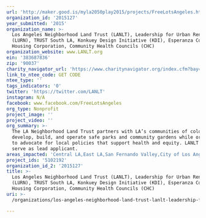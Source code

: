 ```yaml
---
url: 'http://maker.good.is/myla2050play2015/projects/FreeLotsAngeles.html'
organization_id: '2015127'
year_submitted: '2015'
organization_name: >-
  Los Angeles Neighborhood Land Trust (LANLT), Leadership for Urban Renewal
  (LURN), TRUST South LA, Konkuey Design Initiative (KDI), Esperanza Community
  Housing Corporation, Community Health Councils (CHC)
organization_website: www.LANLT.org
ein: '383687836'
zip: '90037'
charity_navigator_url: 'https://www.charitynavigator.org/index.cfm?bay=search.profile&ein=383687836'
link_to_ntee_code: GET CODE
ntee_type: ''
tags_indicators: '0'
twitter: 'https://twitter.com/LANLT'
instagram: N/A
facebook: www.facebook.com/FreeLotsAngeles
org_type: Nonprofit
project_image: ''
project_video: ''
org_summary: >-
  The LA Neighborhood Land Trust partners with LA’s communities of color to
  develop, build, and operate safe parks and community gardens while organizing
  to advocate for local policies that support health and equity. LANLT will
  serve as lead applicant.
areas_impacted: 'Central LA,East LA,San Fernando Valley,City of Los Angeles (citywide)'
project_ids: '5102192'
organization_id_2: '2015127'
title: >-
  Los Angeles Neighborhood Land Trust (LANLT), Leadership for Urban Renewal
  (LURN), TRUST South LA, Konkuey Design Initiative (KDI), Esperanza Community
  Housing Corporation, Community Health Councils (CHC)
uri: >-
  /organizations/los-angeles-neighborhood-land-trust-lanlt-leadership-for-urban-renewal-lurn-trust-south-la-konkuey-design-initiative-kdi-esperanza-community-housing-corporation-community-health-councils-chc/

---
```


